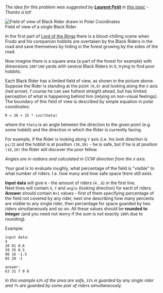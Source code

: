 _The idea for this problem was suggested by **[Laurent Petit](../user_profile/laurentypetit)** in
[this topic](http://www.codeabbey.com/index/forum_topic/7d56bfff70b620562f9a90043007be17) - Thanks a lot!_

<div class="centered">
	<img alt="Field of view of Black Rider drawn in Polar Coordinates" src="http://s11.postimg.org/t6chazkyr/rider_view.png"/>
	<div class="hint">Field of view of a single Black Rider</div>
</div>

In the first part of [Lord of the Rings](http://en.wikipedia.org/wiki/The_Lord_of_the_Rings) there is a
blood-chilling scene when Frodo and his companion hobbits are overtaken by the Black Riders in the road and
save themselves by hiding in the forest growing by the sides of the road.

Now imagine there is a square area (a part of the forest for example) with dimensions `100*100` yards
with several Black Riders in it, trying to find poor hobbits.

Each Black Rider has a limited field of view, as shown in the picture above. Suppose the Rider is standing
at the point `(0,0)` and looking along the `X` axis (red arrow). f course he can see futhest straight ahead,
but has limited perception of what is happening behind him (relying on non-visual feelings). The boundary of this
field of view is described by simple equation in polar coordinates:

    R = 20 + 15 * cos(theta)

where the `theta` is an angle between the direction to the given point (e.g. some hobbit) and
the direction in which the Rider is currently facing.

For example, if the Rider is looking along `Y` axis (i.e. his look direction is `pi/2`) and the hobbit is at
position `(30,30)` - he is safe, but if he is at position `(10,10)` the Rider will discover the poor fellow.

_Angles are in radians and calculated in CCW direction from the `X` axis._

Your goal is to evaluate roughly, what percentage of the field is "visible" to what number of riders.
I.e. how many and how safe space there still exist.

**Input data** will give `N` - the amount of riders (`4..6`) in the first line.  
Next lines will contain `X`, `Y` and `angle` (looking direction) for each of riders.  
**Answer** should contain `N+1` values - first of them specifying percentage of the field not covered by any
rider, next one describing how many percents are visible to any single rider, then percentage for space guarded
by two riders simultaneously and so on. All these values should be **rounded to integer** (and you need not worry
if the sum is not exactly `100%` due to rounding).

Example:

	input data:
	4
	20 81 0.6
	39 35 0.5
	90 16 -1.5
	85 20 -1
    
	answer:
	63 31 7 0 0

_In this example `63%` of the area are safe, `31%` is guarded by any single rider and `7%` are guarded by some
pair of riders simultaneously._